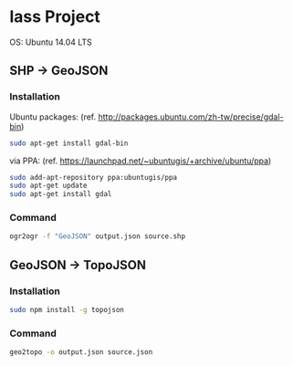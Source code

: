 # lass Project

OS: Ubuntu 14.04 LTS

## SHP → GeoJSON

### Installation

Ubuntu packages:
(ref. http://packages.ubuntu.com/zh-tw/precise/gdal-bin)
```sh
sudo apt-get install gdal-bin
```

via PPA:
(ref. https://launchpad.net/~ubuntugis/+archive/ubuntu/ppa)
```sh
sudo add-apt-repository ppa:ubuntugis/ppa
sudo apt-get update
sudo apt-get install gdal
```

### Command

```sh
ogr2ogr -f "GeoJSON" output.json source.shp
```

## GeoJSON → TopoJSON

### Installation

```sh
sudo npm install -g topojson
```

### Command

```sh
geo2topo -o output.json source.json
```

